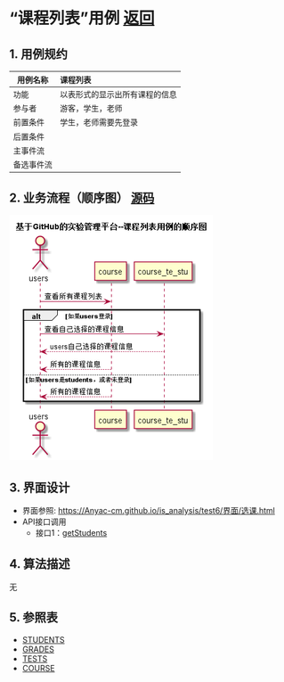 
# “课程列表”用例 [返回](../README.md)
## 1. 用例规约

|用例名称|课程列表|
|-------|:-------------|
|功能|以表形式的显示出所有课程的信息|
|参与者|游客，学生，老师|
|前置条件|学生，老师需要先登录|
|后置条件| |
|主事件流| |
|备选事件流| |

## 2. 业务流程（顺序图） [源码](../src/UML-6510.puml)
![sequence1](../src/UML-6510.png) 

## 3. 界面设计
- 界面参照: https://Anyac-cm.github.io/is_analysis/test6/界面/选课.html
- API接口调用
    - 接口1：[getStudents](../接口/getCourse.md) 

## 4. 算法描述

无
    
## 5. 参照表

- [STUDENTS](../database.md/#STUDENTS)
- [GRADES](../database.md/#GRADES)
- [TESTS](../database.md/#TESTS)
- [COURSE](../database.md/#COURSE)
